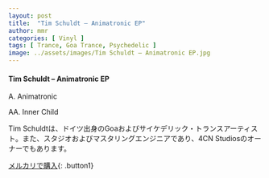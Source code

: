 ```yaml
---
layout: post
title:  "Tim Schuldt – Animatronic EP"
author: mmr
categories: [ Vinyl ]
tags: [ Trance, Goa Trance, Psychedelic ]
image: ../assets/images/Tim Schuldt – Animatronic EP.jpg
---
```


#### Tim Schuldt – Animatronic EP

A. Animatronic

AA. Inner Child

Tim Schuldtは、ドイツ出身のGoaおよびサイケデリック・トランスアーティスト。また、スタジオおよびマスタリングエンジニアであり、4CN Studiosのオーナーでもあります。



[メルカリで購入](https://jp.mercari.com/item/m43029708397){: .button1}

